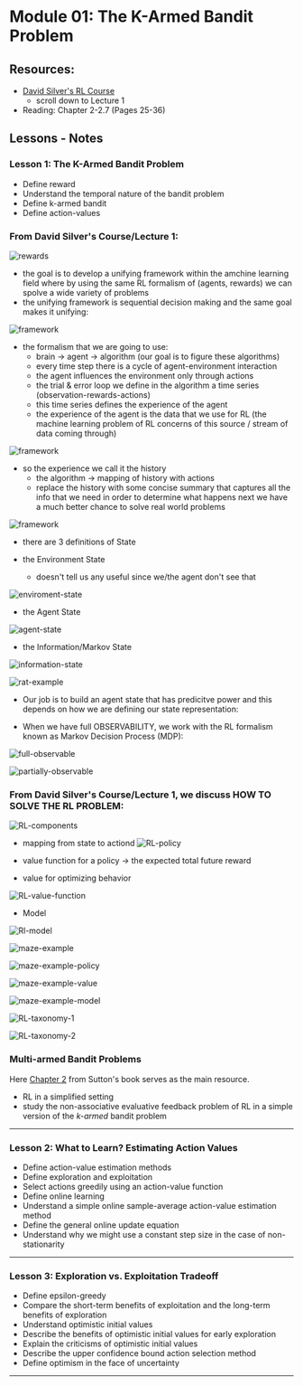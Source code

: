 # Module 01: The K-Armed Bandit Problem

## Resources:
- [David Silver's RL Course](https://deepmind.com/learning-resources/-introduction-reinforcement-learning-david-silver)
    - scroll down to Lecture 1
- Reading: Chapter 2-2.7 (Pages 25-36)

## Lessons - Notes
### Lesson 1: The K-Armed Bandit Problem
- Define reward
- Understand the temporal nature of the bandit problem
- Define k-armed bandit
- Define action-values
 
 ### From David Silver's Course/Lecture 1:
    
 ![rewards](img/1.PNG)
 
 - the goal is to develop a unifying framework within the amchine learning field 
 where by using the same RL formalism of (agents, rewards) we can spolve 
 a wide variety of problems
 - the unifying framework is sequential decision making and the same goal makes
 it unifying:
 
 ![framework](img/2.PNG)
 
 - the formalism that we are going to use:
    - brain -> agent -> algorithm (our goal is to figure 
    these algorithms)
    - every time step there is a cycle of agent-environment interaction
    - the agent influences the environment only through actions
    - the trial & error loop we define in the algorithm a time series (observation-rewards-actions)
    - this time series defines the experience of the agent
    - the experience of the agent is the data that we use for RL  (the machine learning 
    problem of RL concerns of this source / stream of data coming through)
 
  ![framework](img/3.PNG)
  
  - so the experience we call it the history
    - the algorithm -> mapping of history  with actions
    - replace the history with some concise summary that captures all the info 
    that we need in order to determine what happens next we have a much better chance
    to solve real world problems
  
  ![framework](img/4.PNG)
    
 - there are 3 definitions of State
 
 - the Environment State
    - doesn't tell us any useful since we/the agent don't see that
     
 ![enviroment-state](img/5.PNG)
 
 - the Agent State
 
  ![agent-state](img/6.PNG)
  
 - the Information/Markov State
     
  ![information-state](img/7.PNG)
  
  ![rat-example](img/8.PNG)

- Our job is to build an agent state that has predicitve power and this depends on how we
        are defining our state representation:

- When we have full OBSERVABILITY, we work with the RL formalism known as Markov Decision 
  Process (MDP):

 ![full-observable](img/9.PNG)
 
 ![partially-observable](img/10.PNG)

 ### From David Silver's Course/Lecture 1, we discuss HOW TO SOLVE THE RL PROBLEM:

![RL-components](img/11.PNG)

- mapping from state to actiond
![RL-policy](img/12.PNG)

- value function for a policy -> the expected total future reward
- value for optimizing behavior

![RL-value-function](img/13.PNG)

- Model

![Rl-model](img/14.PNG)

![maze-example](img/15.PNG)

![maze-example-policy](img/16.PNG)

![maze-example-value](img/17.PNG)

![maze-example-model](img/18.PNG)

![RL-taxonomy-1](img/19.PNG)

![RL-taxonomy-2](img/20.PNG)

### Multi-armed Bandit Problems

Here [Chapter 2](http://www.incompleteideas.net/book/RLbook2018.pdf)
from Sutton's book serves as the main resource.
- RL in a simplified setting
- study the non-associative evaluative feedback problem of RL in a simple version of
the <i>k-armed</i> bandit problem
  
<hr>    

### Lesson 2: What to Learn? Estimating Action Values
- Define action-value estimation methods
- Define exploration and exploitation
- Select actions greedily using an action-value function
- Define online learning
- Understand a simple online sample-average action-value estimation method
- Define the general online update equation
- Understand why we might use a constant step size in the case of non-stationarity

<hr>

### Lesson 3: Exploration vs. Exploitation Tradeoff
- Define epsilon-greedy
- Compare the short-term benefits of exploitation and the long-term benefits of exploration
- Understand optimistic initial values
- Describe the benefits of optimistic initial values for early exploration
- Explain the criticisms of optimistic initial values
- Describe the upper confidence bound action selection method
- Define optimism in the face of uncertainty
 
 <hr>
 
 